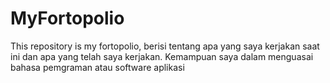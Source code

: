 # MyFortopolio
This repository is my fortopolio, berisi tentang apa yang saya kerjakan saat ini dan apa yang telah saya kerjakan. Kemampuan saya dalam menguasai bahasa pemgraman atau software aplikasi
